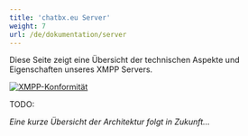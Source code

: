 ```yaml
---
title: 'chatbx.eu Server'
weight: 7
url: /de/dokumentation/server
---
```


Diese Seite zeigt eine Übersicht der technischen Aspekte und Eigenschaften unseres XMPP Servers.

[![XMPP-Konformität](https://compliance.conversations.im/badge/chatbx.eu)](https://compliance.conversations.im/server/chatbx.eu)


TODO:

*Eine kurze Übersicht der Architektur folgt in Zukunft...*
